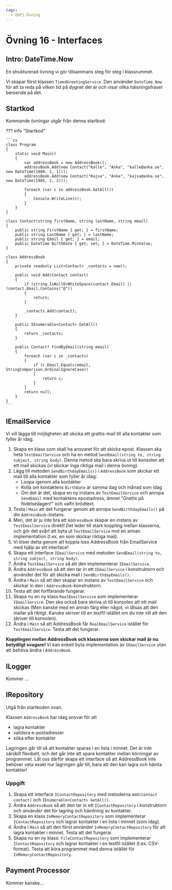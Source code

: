 ```yaml
---
tags:
  - OOP1-Övning
---
```


# Övning 16 - Interfaces

## Intro: DateTime.Now
En strukturerad övning vi gör tillsammans steg för steg i klassrummet.

Vi skapar först klassen `TimedGreetingService`. Den använder `DateTime.Now` för att ta reda på vilken tid på dygnet det är och visar olika hälsningsfraser beroende på det.

## Startkod

Kommande övningar utgår från denna startkod:

??? info "Startkod"

    ```cs
    class Program
    {
        static void Main()
        {
            var addressBook = new AddressBook();
            addressBook.Add(new Contact("Kalle", "Anka", "kalle@anka.se", new DateTime(1980, 1, 1)));
            addressBook.Add(new Contact("Kajsa", "Anka", "kajsa@anka.se", new DateTime(1985, 2, 2)));

            foreach (var c in addressBook.GetAll())
            {
                Console.WriteLine(c);
            }
        }
    }

    class Contact(string firstName, string lastName, string email)
    {
        public string FirstName { get; } = firstName;
        public string LastName { get; } = lastName;
        public string Email { get; } = email;
        public DateTime BirthDate { get; set; } = DateTime.MinValue;
    }

    class AddressBook
    {
        private readonly List<Contact> _contacts = new();

        public void Add(Contact contact)
        {
            if (string.IsNullOrWhiteSpace(contact.Email) || !contact.Email.Contains("@"))
            {
                return;
            }

            _contacts.Add(contact);
        }

        public IEnumerable<Contact> GetAll()
        { 
            return _contacts;
        }

        public Contact? FindByEmail(string email)
        {
            foreach (var c in _contacts)
            {
                if (c.Email.Equals(email, StringComparison.OrdinalIgnoreCase))
                {
                    return c;
                }
            }
            return null;
        }
    }
    ```

## IEmailService

Vi vill lägga till möjligheten att skicka ett grattis-mail till alla kontakter som fyller år idag.

1. Skapa en klass som skall ha ansvaret för att skicka epost. Klassen ska heta `TestEmailService` och ha en metod `SendEmail(string to, string subject, string body)`. Denna metod ska bara skriva ut till konsolen att ett mail skickas (vi skickar inga riktiga mail i denna övning).
2. Lägg till metoden `SendBirthdayEmails()` i `AddressBook` som skickar ett mail till alla kontakter som fyller år idag:
    * Loopa igenom alla kontakter
    * Kolla om kontaktens `BirthDate` är samma dag och månad som idag
    * Om det är det, skapa en ny instans av `TestEmailService` och anropa `SendEmail` med kontaktens epostadress, ämnet "Grattis på födelsedagen!" och valfri brödtext.
3. Testa i `Main` att det fungerar genom att anropa `SendBirthdayEmails()` på din `AddressBook`-instans.
4. Men, det är ju inte bra att `AddressBook` skapar en instans av `TestEmailService` direkt! Det leder till stark koppling mellan klasserna, och gör det svårt att byta ut `TestEmailService` mot en annan implementation (t.ex. en som skickar riktiga mail). 
5. Vi löser detta genom att koppla loss AddressBook från EmailService med hjälp av ett interface! 
6. Skapa ett interface `IEmailService` med metoden `SendEmail(string to, string subject, string body)`.
7. Ändra `TestEmailService` så att den implementerar `IEmailService`.
8. Ändra `AddressBook` så att den tar in ett `IEmailService` i konstruktorn och använder det för att skicka mail i `SendBirthdayEmails()`.
9. Ändra i `Main` så att den skapar en instans av `TestEmailService` och skickar in den i `AddressBook`-konstruktorn.
10. Testa att det fortfarande fungerar.
11. Skapa nu en ny klass `RealEmailService` som implementerar `IEmailService`. Den ska också bara skriva ut till konsolen att
    ett mail skickas (Men kanske med en annan färg eller något, vi låtsas att den mailar på riktigt. Kanske skriver till en textfil istället om du inte vill att den skriver till konsolen).
12. Ändra i `Main` så att AddressBook får `RealEmailService` istället för `TestEmailService`. Testa att det fungerar.

**Kopplingen mellan AddressBook och klasserna som skickar mail är nu betydligt svagare!** Vi kan enkelt byta implementation av `IEmailService` utan att behöva ändra i `AddressBook`.

## ILogger

Kommer ...

## IRepository

Utgå från startkoden ovan.

Klassen `AddressBook` har idag ansvar för att 

* lagra kontakter
* validera e-postadresser
* söka efter kontakter

Lagringen går till så att kontakter sparas i en lista i minnet. Det är inte särskilt flexibelt, och det går inte att spara kontakter mellan körningar av programmet. Låt oss därför skapa ett interface så att AddressBook inte behöver veta exakt hur lagringen går till, bara att den kan lagra och hämta kontakter!

### Uppgift

1. Skapa ett interface `IContactRepository` med metoderna `Add(Contact contact)` och `IEnumerable<Contact> GetAll()`.
2. Ändra `AddressBook` så att den tar in ett `IContactRepository` i konstruktorn och använder det för lagring och hämtning av kontakter.
3. Skapa en klass `InMemoryContactRepository` som implementerar `IContactRepository` och lagrar kontakter i en lista i minnet (som idag).
5. Ändra i `Main` så att den först använder `InMemoryContactRepository` för att lagra kontakter i minnet. Testa att det fungerar.
4. Skapa nu en ny klass: `FileContactRepository` som implementerar `IContactRepository` och lagrar kontakter i en textfil istället (t.ex. CSV-format). Testa att köra programmet med denna istället för `InMemoryContactRepository`.


## Payment Processor
Kommer kanske...
